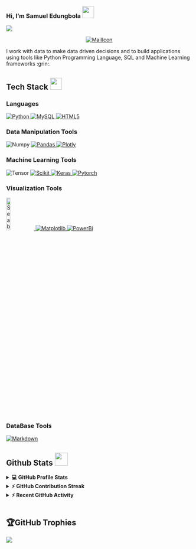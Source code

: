 
### Hi, I’m Samuel Edungbola <img src = "https://raw.githubusercontent.com/MartinHeinz/MartinHeinz/master/wave.gif" width = 32px height = 32px> 
<p>
 <a href="https://github.com/DenverCoder1/readme-typing-svg"><img src="https://readme-typing-svg.herokuapp.com?&font=IBM+Plex+Sans&color=abcdef&size=20&lines=Welcome+to+my+GitHub+Profile!;I+am+a+Data+Scientist;I+am+a+Computer+Scientist" /></a>
</p>
 
 <p align=center>
     <a href="mailto:sedungbola@gmail.com?subject=Feedback%20From%20Github&body=Hello," target="_blank">
    <img src="https://img.shields.io/badge/Gmail-D14836?style=for-the-badge&logo=gmail&logoColor=white" alt="MailIcon"/>
  </a>
 </p>
  
         
<p >I work with data to make data driven decisions and to build applications using tools like Python Programming Language, 
 SQL and Machine Learning frameworks :grin:.
</p>

## Tech Stack <img src = "https://media2.giphy.com/media/QssGEmpkyEOhBCb7e1/giphy.gif?cid=ecf05e47a0n3gi1bfqntqmob8g9aid1oyj2wr3ds3mg700bl&rid=giphy.gif" width = 32px height = 32px> 


### Languages

<p align="left">
  <a href="https://www.python.org" target="_blank">
    <img alt="Python" src="https://img.shields.io/badge/Python-3776AB?style=for-the-badge&logo=python&logoColor=white">
  </a>
  
  <a href="https://www.mysql.com/" target="_blank">
  	<img alt="MySQL" src="https://img.shields.io/badge/SQL-CC2927?style=for-the-badge&logo=microsoft%20sql%20server&logoColor=white">
  </a>
  
  <a href="" target="_blank">
    <img alt="HTML5" src="https://img.shields.io/badge/html5-%23E34F26.svg?style=for-the-badge&logo=html5&logoColor=white">
  </a>
  
 
 ### Data Manipulation Tools  
  <p  
  <a href="https://numpy.org/" target="_blank">
    <img alt="Numpy" src="https://img.shields.io/badge/Numpy-777BB4?style=for-the-badge&logo=numpy&logoColor=white">
  </a>

   <a href="https://pandas.pydata.org/" target="_blank">
    <img alt="Pandas" src="https://img.shields.io/badge/Pandas-2C2D72?style=for-the-badge&logo=pandas&logoColor=white">
  </a>

   <a href="https://plotly.com/" target="_blank">
    <img alt="Plotly" src="https://img.shields.io/badge/Plotly-239120?style=for-the-badge&logo=plotly&logoColor=white">
  </a>
 
 </p>
 
 ### Machine Learning Tools
 
 <p
   <a href="" target="_blank">
    <img alt="Tensor" src="https://img.shields.io/badge/TensorFlow-FF6F00?style=for-the-badge&logo=tensorflow&logoColor=white">
  </a>

   <a href="https://scikit-learn.org/" target="_blank">
    <img alt="Scikit" src="https://img.shields.io/badge/scikit_learn-F7931E?style=for-the-badge&logo=scikit-learn&logoColor=white">
   </a>

   <a href="https://keras.io/" target="_blank">
    <img alt="Keras" src="https://img.shields.io/badge/Keras-D00000?style=for-the-badge&logo=Keras&logoColor=white">
   </a>

   <a href="https://pytorch.org/" target="_blank">
    <img alt="Pytorch" src="https://img.shields.io/badge/Pytorch-red?style=for-the-badge&logo=Pytorch&logoColor=white">
   </a>


 </p>
  


 
 
  ### Visualization Tools
  
 <p align="left">
  <a href="https://seaborn.pydata.org/" target="_blank">
    <img alt ="Seaborn" width=15% src="https://seaborn.pydata.org/_static/logo-wide-lightbg.svg">
  </a>
        
 <a href="https://matplotlib.org/" target="_blank">
   <img alt="Matplotlib" src="https://img.shields.io/badge/Matplotlib-%23ffffff.svg?style=for-the-badge&logo=Matplotlib&logoColor=black">
  </a>

  <a href="https://powerbi.microsoft.com/en-au/" target="_blank">
	<img alt="PowerBi" src="https://img.shields.io/badge/power_bi-F2C811?style=for-the-badge&logo=powerbi&logoColor=black">
	</a>

</p>
  

   ### DataBase Tools
  <p>
  <a href="" target="_blank">
    <img alt="Markdown" src="https://img.shields.io/badge/postgres-%23316192.svg?style=for-the-badge&logo=postgresql&logoColor=white">
  </a>
  </p>
  
  ## Github Stats <img src = "https://i.pinimg.com/originals/65/c4/f4/65c4f452571be1261e9c623f7da488ac.gif" width = 35px height = 35px>


<details> 
  <summary><b>💻 GitHub Profile Stats</b></summary>
  <br/>
  <p align="center">
    <a href="https://github.com/anuraghazra/github-readme-stats"><img alt="Samuel's Github Stats" src="https://github-readme-stats.vercel.app/api?username=Sedungbola&show_icons=true&count_private=true&theme=dark" height="192px"/></a>
<br/>
  &nbsp;
	  <img src="https://github-readme-stats.vercel.app/api/top-langs?username=Sedungbola&show_icons=true&locale=en&layout=compact&theme=dark" alt="Sedungbola" height="192px"/>
  <br/>
  </p>
</details>
 
 <details>
  <summary><b>⚡ GitHub Contribution Streak</b></summary>
  <br/>
   <a href="https://github.com/nneji123"><img alt="Samuel's Contribution Streak" src="https://github-readme-streak-stats.herokuapp.com/?user=Sedungbola&theme=dark" /></a>
  <br/>

</details>

<details>
  <summary><b>⚡ Recent GitHub Activity</b></summary>
  <br/>
   <a href="https://github.com/Sedungbola"><img alt="Samuel's Activity Graph" src="https://activity-graph.herokuapp.com/graph?username=Sedungbola&custom_title=Samuel's%20Contribution%20Graph&theme=dark" /></a>
  <br/>

</details>

<br/>

## 🏆GitHub Trophies
![](https://github-profile-trophy.vercel.app/?username=Sedungbola&theme=dark&no-frame=false&no-bg=false&margin-w=4)
 
 

               
 





























<!--
**Cocopopsng/Cocopopsng** is a ✨ _special_ ✨ repository because its `README.md` (this file) appears on your GitHub profile.

Here are some ideas to get you started:

-
- 🌱 I’m currently learning Data Scuence
- 👯 I’m looking to collaborate on Community Projects
- 💬 Ask me about anythinh
- 📫 How to reach me: sedungbola@gmai.com
- 😄 Pronouns: Him

-->

